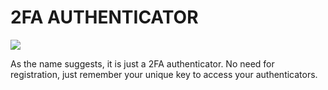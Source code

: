 # 2FA AUTHENTICATOR

![](https://i.giphy.com/media/v1.Y2lkPTc5MGI3NjExbHZhYzhlNWN4eGJ5bHo4emp2cmQyMGNxZjNqODlyYzdlaHJxYXptcSZlcD12MV9pbnRlcm5hbF9naWZfYnlfaWQmY3Q9Zw/1aJCDepcpS0WhAC2R9/giphy.gif)

As the name suggests, it is just a 2FA authenticator. No need for registration, just remember your unique key to access your authenticators.
